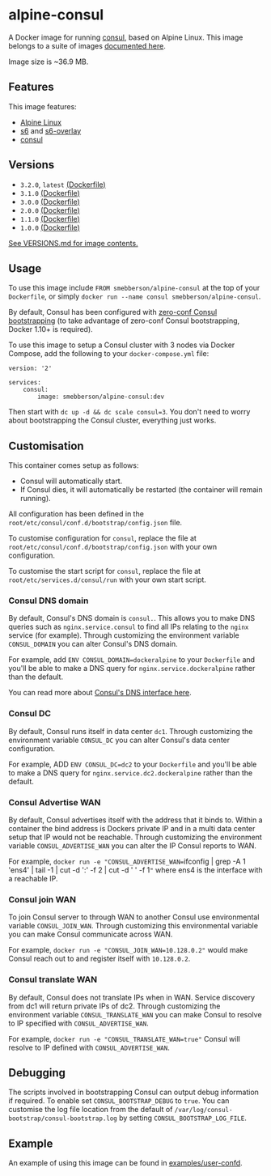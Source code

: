 # alpine-consul

A Docker image for running [consul][consul], based on Alpine Linux.
This image belongs to a suite of images [documented here][dockeralpine].

Image size is ~36.9 MB.

## Features

This image features:

- [Alpine Linux][alpinelinux]
- [s6][s6] and [s6-overlay][s6overlay]
- [consul][consul]

## Versions

- `3.2.0`, `latest` [(Dockerfile)](https://github.com/smebberson/docker-alpine/blob/alpine-consul-v3.2.0/alpine-consul/Dockerfile)
- `3.1.0` [(Dockerfile)](https://github.com/smebberson/docker-alpine/blob/alpine-consul-v3.1.0/alpine-consul/Dockerfile)
- `3.0.0` [(Dockerfile)](https://github.com/smebberson/docker-alpine/blob/alpine-consul-v3.0.0/alpine-consul/Dockerfile)
- `2.0.0` [(Dockerfile)](https://github.com/smebberson/docker-alpine/blob/alpine-consul-v2.0.0/alpine-consul/Dockerfile)
- `1.1.0` [(Dockerfile)](https://github.com/smebberson/docker-alpine/blob/alpine-consul-v1.1.0/alpine-consul/Dockerfile)
- `1.0.0` [(Dockerfile)](https://github.com/smebberson/docker-alpine/blob/alpine-consul-v1.0.0/alpine-consul/Dockerfile)

[See VERSIONS.md for image contents.](https://github.com/smebberson/docker-alpine/blob/master/alpine-consul/VERSIONS.md)

## Usage

To use this image include `FROM smebberson/alpine-consul` at the top of your `Dockerfile`, or simply `docker run --name consul smebberson/alpine-consul`.

By default, Consul has been configured with [zero-conf Consul bootstrapping](https://github.com/smebberson/docker-alpine/tree/master/#consul-and-service-discovery) (to take advantage of zero-conf Consul bootstrapping, Docker 1.10+ is required).

To use this image to setup a Consul cluster with 3 nodes via Docker Compose, add the following to your `docker-compose.yml` file:

```
version: '2'

services:
    consul:
        image: smebberson/alpine-consul:dev
```

Then start with `dc up -d && dc scale consul=3`. You don't need to worry about bootstrapping the Consul cluster, everything just works.

## Customisation

This container comes setup as follows:

- Consul will automatically start.
- If Consul dies, it will automatically be restarted (the container will remain running).

All configuration has been defined in the `root/etc/consul/conf.d/bootstrap/config.json` file.

To customise configuration for `consul`, replace the file at `root/etc/consul/conf.d/bootstrap/config.json` with your own configuration.

To customise the start script for `consul`, replace the file at `root/etc/services.d/consul/run` with your own start script.

### Consul DNS domain

By default, Consul's DNS domain is `consul.`. This allows you to make DNS queries such as `nginx.service.consul` to find all IPs relating to the `nginx` service (for example). Through customizing the environment variable `CONSUL_DOMAIN` you can alter Consul's DNS domain.

For example, add `ENV CONSUL_DOMAIN=dockeralpine` to your `Dockerfile` and you'll be able to make a DNS query for `nginx.service.dockeralpine` rather than the default.

You can read more about [Consul's DNS interface here][consuldnsinterface].

### Consul DC

By default, Consul runs itself in data center `dc1`. Through customizing the environment variable `CONSUL_DC` you can alter Consul's data center configuration.

For example, ADD `ENV CONSUL_DC=dc2` to your `Dockerfile` and you'll be able to make a DNS query for `nginx.service.dc2.dockeralpine` rather than the default.

### Consul Advertise WAN

By default, Consul advertises itself with the address that it binds to. Within a container the bind address is Dockers private IP and in a multi data center setup that IP would not be reachable. Through customizing the environment variable `CONSUL_ADVERTISE_WAN` you can alter the IP Consul reports to WAN.

For example, `docker run -e "CONSUL_ADVERTISE_WAN=`ifconfig | grep -A 1 'ens4' | tail -1 | cut -d ':' -f 2 | cut -d ' ' -f 1`"` where ens4 is the interface with a reachable IP.

### Consul join WAN

To join Consul server to through WAN to another Consul use environmental variable `CONSUL_JOIN_WAN`. Through customizing this environmental variable you can make Consul communicate across WAN.

For example, `docker run -e "CONSUL_JOIN_WAN=10.128.0.2"` would make Consul reach out to and register itself with `10.128.0.2`.

### Consul translate WAN

By default, Consul does not translate IPs when in WAN. Service discovery from dc1 will return private IPs of dc2. Through customizing the environment variable `CONSUL_TRANSLATE_WAN` you can make Consul to resolve to IP specified with `CONSUL_ADVERTISE_WAN`.

For example, `docker run -e "CONSUL_TRANSLATE_WAN=true"` Consul will resolve to IP defined with `CONSUL_ADVERTISE_WAN`.

## Debugging

The scripts involved in bootstrapping Consul can output debug information if required. To enable set `CONSUL_BOOTSTRAP_DEBUG` to `true`. You can customise the log file location from the default of `/var/log/consul-bootstrap/consul-bootstrap.log` by setting `CONSUL_BOOTSTRAP_LOG_FILE`.

## Example

An example of using this image can be found in [examples/user-confd][example].

[dockeralpine]: https://github.com/smebberson/docker-alpine
[alpinelinux]: http://www.alpinelinux.org/
[s6]: http://www.skarnet.org/software/s6/
[s6overlay]: https://github.com/just-containers/s6-overlay
[consul]: https://www.consul.io/
[alpinebase]: https://registry.hub.docker.com/u/smebberson/alpine-base/
[consului]: https://github.com/smebberson/docker-ubuntu-base/tree/master/consul-ui
[consulagent]: https://github.com/smebberson/docker-ubuntu-base/tree/master/consul-agent
[consuldnsinterface]: https://www.consul.io/docs/agent/dns.html
[example]: https://github.com/smebberson/docker-alpine/blob/master/examples/user-consul/Dockerfile
